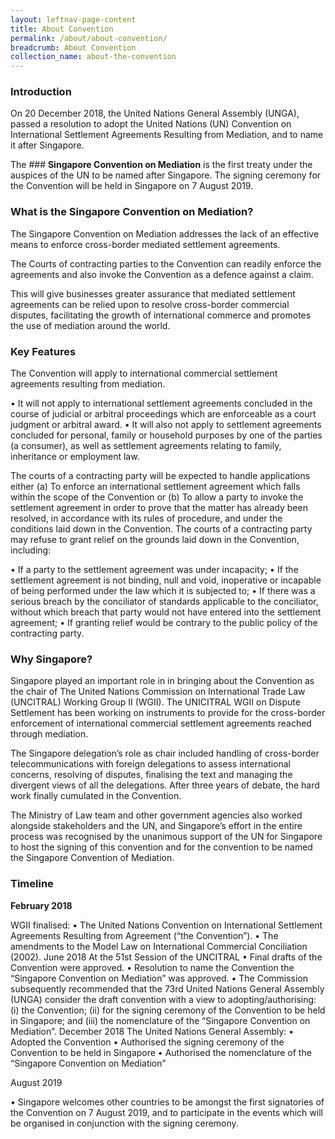 ```yaml
---
layout: leftnav-page-content
title: About Convention
permalink: /about/about-convention/
breadcrumb: About Convention
collection_name: about-the-convention
---
```


### **Introduction** 

On 20 December 2018, the United Nations General Assembly (UNGA), passed a resolution to adopt the United Nations (UN) Convention on International Settlement Agreements Resulting from Mediation, and to name it after Singapore.

The ### **Singapore Convention on Mediation** is the first treaty under the auspices of the UN to be named after Singapore. The signing ceremony for the Convention will be held in Singapore on 7 August 2019.

### **What is the Singapore Convention on Mediation?**

The Singapore Convention on Mediation addresses the lack of an effective means to enforce cross-border mediated settlement agreements.

The Courts of contracting parties to the Convention can readily enforce the agreements and also invoke the Convention as a defence against a claim.

This will give businesses greater assurance that mediated settlement agreements can be relied upon to resolve cross-border commercial disputes, facilitating the growth of international commerce and promotes the use of mediation around the world.

### **Key Features**

The Convention will apply to international commercial settlement agreements resulting from mediation. 

•	It will not apply to international settlement agreements concluded in the course of judicial or arbitral proceedings which are enforceable as a court judgment or arbitral award.
•	It will also not apply to settlement agreements concluded for personal, family or household purposes by one of the parties (a consumer), as well as settlement agreements relating to family, inheritance or employment law.

The courts of a contracting party will be expected to handle applications either
(a)	To enforce an international settlement agreement which falls within the scope of the Convention 
or 
(b)	To allow a party to invoke the settlement agreement in order to prove that the matter has already been resolved, in accordance with its rules of procedure, and under the conditions laid down in the Convention.
The courts of a contracting party may refuse to grant relief on the grounds laid down in the Convention, including:

•	If a party to the settlement agreement was under incapacity;
•	If the settlement agreement is not binding, null and void, inoperative or incapable of being performed under the law which it is subjected to;
•	If there was a serious breach by the conciliator of standards applicable to the conciliator, without which breach that party would not have entered into the settlement agreement;
•	If granting relief would be contrary to the public policy of the contracting party.

### **Why Singapore?**

Singapore played an important role in in bringing about the Convention as the chair of The United Nations Commission on International Trade Law (UNCITRAL) Working Group II (WGII). The UNICITRAL WGII on Dispute Settlement has been working on instruments to provide for the cross-border enforcement of international commercial settlement agreements reached through mediation. 

The Singapore delegation’s role as chair included handling of cross-border telecommunications with foreign delegations to assess international concerns, resolving of disputes, finalising the text and managing the divergent views of all the delegations. After three years of debate, the hard work finally cumulated in the Convention. 

The Ministry of Law team and other government agencies also worked alongside stakeholders and the UN, and Singapore’s effort in the entire process was recognised by the unanimous support of the UN for Singapore to host the signing of this convention and for the convention to be named the Singapore Convention of Mediation. 


### **Timeline**

**February 2018**

WGII finalised:
•	The United Nations Convention on International Settlement Agreements Resulting from Agreement (“the Convention”).
•	The amendments to the Model Law on International Commercial Conciliation (2002). 
June 2018
At the 51st Session of the UNCITRAL 
•	Final drafts of the Convention were approved.
•	Resolution to name the Convention the “Singapore Convention on Mediation” was approved.
•	The Commission subsequently recommended that the 73rd United Nations General Assembly (UNGA) consider the draft convention with a view to adopting/authorising: (i) the Convention; (ii) for the signing ceremony of the Convention to be held in Singapore; and (iii) the nomenclature of the “Singapore Convention on Mediation”. 
December 2018
The United Nations General Assembly: 
•	Adopted the Convention
•	Authorised the signing ceremony of the Convention to be held in Singapore
•	Authorised the nomenclature of the “Singapore Convention on Mediation”

August 2019

•	Singapore welcomes other countries to be amongst the first signatories of the Convention on 7 August 2019, and to participate in the events which will be organised in conjunction with the signing ceremony.
